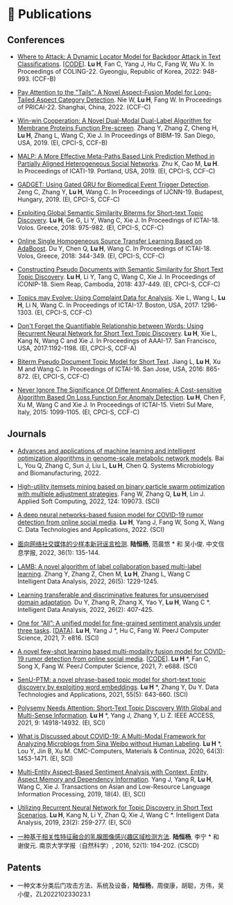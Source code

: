 # 📝 Publications 
## Conferences
- [Where to Attack: A Dynamic Locator Model for Backdoor Attack in Text Classifications](https://aclanthology.org/2022.coling-1.82/). [[CODE](https://github.com/jncsnlp/locatormodel)].
**Lu H**, Fan C, Yang J, Hu C, Fang W, Wu X.
In Proceedings of  COLING-22. Gyeongju, Republic of Korea, 2022: 948-993. (CCF-B)

- [Pay Attention to the "Tails": A Novel Aspect-Fusion Model for Long-Tailed Aspect Category Detection]().
Nie W, **Lu H**, Fang W.
In Proceedings of  PRICAI-22. Shanghai, China, 2022. (CCF-C)

- [Win-win Cooperation: A Novel Dual-Modal Dual-Label Algorithm for Membrane Proteins Function Pre-screen](https://ieeexplore.ieee.org/stamp/stamp.jsp?tp=&arnumber=8983059).
Zhang Y, Zhang Z, Cheng H, **Lu H**, Zhang L, Wang C, Xie J.
In Proceedings of  BIBM-19. San Diego, USA, 2019. (EI, CPCI-S, CCF-B)

- [MALP: A More Effective Meta-Paths Based Link Prediction Method in Partially Aligned Heterogeneous Social Networks](https://ieeexplore.ieee.org/stamp/stamp.jsp?tp=&arnumber=8995192).
Zhu K, Cao M, **Lu H**.
In Proceedings of ICATI-19. Portland, USA, 2019. (EI, CPCI-S, CCF-C)

- [GADGET: Using Gated GRU for Biomedical Event Trigger Detection](https://ieeexplore.ieee.org/stamp/stamp.jsp?tp=&arnumber=8852355).
Zeng C, Zhang Y, **Lu H**, Wang C.
In Proceedings of  IJCNN-19. Budapest, Hungary, 2019. (EI, CPCI-S, CCF-C)

- [Exploiting Global Semantic Similarity Biterms for Short-text Topic Discovery](https://ieeexplore.ieee.org/stamp/stamp.jsp?tp=&arnumber=8576149).
**Lu H**, Ge G, Li Y, Wang C, Xie J.
In Proceedings of  ICTAI-18. Volos. Greece, 2018: 975-982. (EI, CPCI-S, CCF-C)

- [Online Single Homogeneous Source Transfer Learning Based on AdaBoost](https://ieeexplore.ieee.org/stamp/stamp.jsp?tp=&arnumber=8576059).
Du Y, Chen Q, **Lu H**, Wang C.
In Proceedings of  ICTAI-18. Volos, Greece, 2018: 344-349. (EI, CPCI-S, CCF-C)

- [Constructing Pseudo Documents with Semantic Similarity for Short Text Topic Discovery](https://link.springer.com/content/pdf/10.1007/978-3-030-04221-9_39.pdf).
**Lu H**, Li Y, Tang C, Wang C, Xie J.
In Proceedings of ICONIP-18. Siem Reap, Cambodia, 2018: 437-449. (EI, CPCI-S, CCF-C)

- [Topics may Evolve: Using Complaint Data for Analysis](https://ieeexplore.ieee.org/stamp/stamp.jsp?tp=&arnumber=8372098).
Xie L, Wang L, **Lu H**, Li N, Wang C.
In Proceedings of ICTAI-17. Boston, USA, 2017: 1296-1303. (EI, CPCI-S, CCF-C)

- [Don't Forget the Quantifiable Relationship between Words: Using Recurrent Neural Network for Short Text Topic Discovery](https://aaai.org/ocs/index.php/AAAI/AAAI17/paper/view/14172/13900).
**Lu H**, Xie L, Kang N, Wang C and Xie J.
In Proceedings of AAAI-17. San Francisco, USA, 2017:1192-1198. (EI, CPCI-S, CCF-A)

- [Biterm Pseudo Document Topic Model for Short Text](https://ieeexplore.ieee.org/stamp/stamp.jsp?tp=&arnumber=7814694).
Jiang L, **Lu H**, Xu M and Wang C.
In Proceedings of ICTAI-16. San Jose, USA, 2016: 865-872. (EI, CPCI-S, CCF-C)

- [Never Ignore The Significance Of Different Anomalies: A Cost-sensitive Algorithm Based On Loss Function For Anomaly Detection](https://ieeexplore.ieee.org/stamp/stamp.jsp?tp=&arnumber=7372253).
**Lu H**, Chen F, Xu M, Wang C and Xie J.
In Proceedings of ICTAI-15. Vietri Sul Mare, Italy, 2015: 1099-1105. (EI, CPCI-S, CCF-C)

## Journals

- [Advances and applications of machine learning and intelligent optimization algorithms in genome-scale metabolic network models](https://link.springer.com/content/pdf/10.1007/s43393-022-00115-6.pdf).
Bai L, You Q, Zhang C, Sun J, Liu L, **Lu H**, Chen Q.
Systems Microbiology and Biomanufacturing, 2022.

- [High-utility itemsets mining based on binary particle swarm optimization with multiple adjustment strategies](https://www.sciencedirect.com/science/article/abs/pii/S1568494622003684).
Fang W, Zhang Q, **Lu H**, Lin J.
Applied Soft Computing, 2022, 124: 109073. (SCI)

- [A deep neural networks-based fusion model for COVID-19 rumor detection from online social media](https://www.emerald.com/insight/content/doi/10.1108/DTA-06-2021-0160/full/html).
**Lu H**, Yang J, Fang W, Song X, Wang C.
Data Technologies and Applications, 2022. (SCI)

- [面向网络社交媒体的少样本新冠谣言检测](http://jcip.cipsc.org.cn/CN/abstract/abstract3255.shtml).
**陆恒杨**, 范晨悠 * 和 吴小俊.
中文信息学报, 2022, 36(1): 135-144.

- [LAMB: A novel algorithm of label collaboration based multi-label learning](https://content.iospress.com/download/intelligent-data-analysis/ida215946?id=intelligent-data-analysis/ida215946).
Zhang Y, Zhang Z, Chen M, **Lu H**, Zhang L, Wang C   
Intelligent Data Analysis, 2022, 26(5): 1229-1245.

- [Learning transferable and discriminative features for unsupervised domain adaptation](https://content.iospress.com/articles/intelligent-data-analysis/ida215813).
Du Y, Zhang R, Zhang X, Yao Y, **Lu H**, Wang C *.
Intelligent Data Analysis, 2022, 26(2): 407-425.

- [One for “All”: A unified model for fine-grained sentiment analysis under three tasks](https://peerj.com/articles/cs-816/). [[DATA](https://github.com/jncsnlp/MEABSA)].
**Lu H**, Yang J *, Hu C, Fang W.
PeerJ Computer Science, 2021, 7: e816. (SCI)

- [A novel few-shot learning based multi-modality fusion model for COVID-19 rumor detection from online social media](https://peerj.com/articles/cs-688/). [[CODE](https://github.com/jncsnlp/FSL-Multimodal-Rumor-Detection)].
**Lu H** *, Fan C, Song X, Fang W.
PeerJ Computer Science, 2021, 7: e688. (SCI)

- [SenU-PTM: a novel phrase-based topic model for short-text topic discovery by exploiting word embeddings](https://www.emerald.com/insight/content/doi/10.1108/DTA-02-2021-0039/full/html).
**Lu H** *, Zhang Y, Du Y.
Data Technologies and Applications, 2021, 55(5): 643-660. (SCI)

- [Polysemy Needs Attention: Short-Text Topic Discovery With Global and Multi-Sense Information](https://ieeexplore.ieee.org/stamp/stamp.jsp?tp=&arnumber=9328428).
**Lu H** *, Yang J, Zhang Y, Li Z.
IEEE ACCESS, 2021, 9: 14918-14932. (EI, SCI)

- [What is Discussed about COVID-19: A Multi-Modal Framework for Analyzing Microblogs from Sina Weibo without Human Labeling](http://www.techscience.com/cmc/v64n3/39439).
**Lu H** *, Lou Y, Jin B, Xu M.
CMC-Computers, Materials & Continua, 2020, 64(3): 1453-1471. (EI, SCI)

- [Multi-Entity Aspect-Based Sentiment Analysis with Context, Entity, Aspect Memory and Dependency Information](http://delivery.acm.org/10.1145/3330000/3321125/a47-yang.pdf?ip=202.119.43.169&id=3321125&acc=ACTIVE%20SERVICE&key=BF85BBA5741FDC6E.180A41DAF8736F97.4D4702B0C3E38B35.4D4702B0C3E38B35&__acm__=1558587505_d17bf4245aab407c265d114347e5187b).
Yang J, Yang R, **Lu H**, Wang C, Xie J.
Transactions on Asian and Low-Resource Language Information Processing, 2019, 18(4). (EI, SCI)

- [Utilizing Recurrent Neural Network for Topic Discovery in Short Text Scenarios](https://content.iospress.com/download/intelligent-data-analysis/ida183842?id=intelligent-data-analysis/ida183842).
**Lu H**, Kang N, Li Y, Zhan Q, Xie J, Wang C *.
Intelligent Data Analysis, 2019, 23(2): 259-277. (EI, SCI)

- [一种基于相关性特征融合的乳腺图像感兴趣区域检测方法](https://kns.cnki.net/KCMS/detail/detail.aspx?dbcode=CJFQ&dbname=CJFDLAST2016&filename=NJDZ201601022&uid=WEEvREdxOWJmbC9oM1NjYkZCbDdrdXdUVU15NmEzQUxJOGhUaE5uNkZHZDk=$R1yZ0H6jyaa0en3RxVUd8df-oHi7XMMDo7mtKT6mSmEvTuk11l2gFA!!&v=MTY3NzRxVHJXTTFGckNVUkxPZlp1WnBGeXprVUwzTkt5ZlBkTEc0SDlmTXJvOUhab1I4ZVgxTHV4WVM3RGgxVDM=).
**陆恒杨**, 李宁 * 和 谢俊元.
南京大学学报（自然科学）, 2016, 52(1): 194-202. (CSCD)

## Patents
- 一种文本分类后门攻击方法、系统及设备，**陆恒杨**，周俊康，胡聪，方伟，吴小俊，ZL202210233023.1
